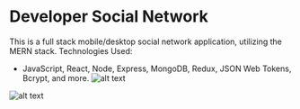 # Developer Social Network

This is a full stack mobile/desktop social network application, utilizing the MERN stack.
Technologies Used:

- JavaScript, React, Node, Express, MongoDB, Redux, JSON Web Tokens, Bcrypt, and more.
  ![alt text](https://github.com/bretbaker808/devhub-mern-z/tree/master/readme-img/project-1-mobile.gif)

![alt text](https://github.com/bretbaker808/devhub-mern-z/tree/master/readme-img/project-1-mobile.jpg)
